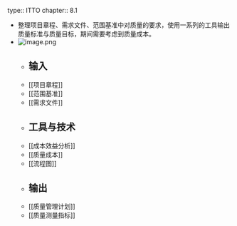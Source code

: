 type:: ITTO
chapter:: 8.1

- 整理项目章程、需求文件、范围基准中对质量的要求，使用一系列的工具输出质量标准与质量目标，期间需要考虑到质量成本。
- ![image.png](../assets/image_1747835972808_0.png)
	- ## 输入
	- [[项目章程]]
	- [[范围基准]]
	- [[需求文件]]
	- ## 工具与技术
	- [[成本效益分析]]
	- [[质量成本]]
	- [[流程图]]
	- ## 输出
	- [[质量管理计划]]
	- [[质量测量指标]]